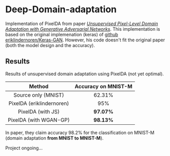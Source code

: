 # Deep-Domain-adaptation

Implementation of PixelDA from paper *[Unsupervised Pixel-Level Domain Adaptation with Generative Adversarial Networks](https://arxiv.org/abs/1612.05424)*. This implementation is based on the original implemenation (keras) of [github eriklindernoren/Keras-GAN](https://github.com/eriklindernoren/Keras-GAN#pixelda). However, his code doesn't fit the original paper (both the model design and the accuracy). 


## Results

Results of unsupervised domain adaptation using PixelDA (not yet optimal). 

|           Method          | Accuracy on MNIST-M |
|:-------------------------:|:-------------------:|
|    Source only (MNIST)    |        62.31%       |
| PixelDA (eriklindernoren) |         95%         |
|       PixelDA (with JS)   |      **97.07%**     |
|   PixelDA (with WGAN-GP)  |      **98.13%**     |


In paper, they claim accuracy 98.2% for the classification on MNIST-M (domain adaptation **from MNIST to MNIST-M**). 


Project ongoing...


